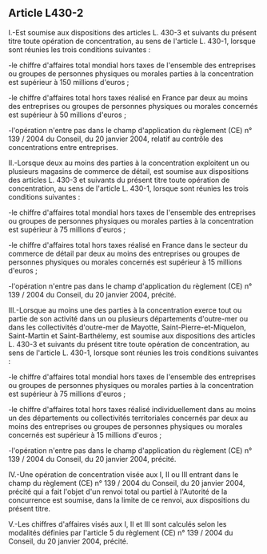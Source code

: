 Article L430-2
----
I.-Est soumise aux dispositions des articles L. 430-3 et suivants du présent
titre toute opération de concentration, au sens de l'article L. 430-1, lorsque
sont réunies les trois conditions suivantes :

-le chiffre d'affaires total mondial hors taxes de l'ensemble des entreprises ou
groupes de personnes physiques ou morales parties à la concentration est
supérieur à 150 millions d'euros ;

-le chiffre d'affaires total hors taxes réalisé en France par deux au moins des
entreprises ou groupes de personnes physiques ou morales concernés est supérieur
à 50 millions d'euros ;

-l'opération n'entre pas dans le champ d'application du règlement (CE) n° 139 /
2004 du Conseil, du 20 janvier 2004, relatif au contrôle des concentrations
entre entreprises.

II.-Lorsque deux au moins des parties à la concentration exploitent un ou
plusieurs magasins de commerce de détail, est soumise aux dispositions des
articles L. 430-3 et suivants du présent titre toute opération de concentration,
au sens de l'article L. 430-1, lorsque sont réunies les trois conditions
suivantes :

-le chiffre d'affaires total mondial hors taxes de l'ensemble des entreprises ou
groupes de personnes physiques ou morales parties à la concentration est
supérieur à 75 millions d'euros ;

-le chiffre d'affaires total hors taxes réalisé en France dans le secteur du
commerce de détail par deux au moins des entreprises ou groupes de personnes
physiques ou morales concernés est supérieur à 15 millions d'euros ;

-l'opération n'entre pas dans le champ d'application du règlement (CE) n° 139 /
2004 du Conseil, du 20 janvier 2004, précité.

III.-Lorsque au moins une des parties à la concentration exerce tout ou partie
de son activité dans un ou plusieurs départements d'outre-mer ou dans les
collectivités d'outre-mer de Mayotte, Saint-Pierre-et-Miquelon, Saint-Martin et
Saint-Barthélemy, est soumise aux dispositions des articles L. 430-3 et suivants
du présent titre toute opération de concentration, au sens de l'article L.
430-1, lorsque sont réunies les trois conditions suivantes :

-le chiffre d'affaires total mondial hors taxes de l'ensemble des entreprises ou
groupes de personnes physiques ou morales parties à la concentration est
supérieur à 75 millions d'euros ;

-le chiffre d'affaires total hors taxes réalisé individuellement dans au moins
un des départements ou collectivités territoriales concernés par deux au moins
des entreprises ou groupes de personnes physiques ou morales concernés est
supérieur à 15 millions d'euros ;

-l'opération n'entre pas dans le champ d'application du règlement (CE) n° 139 /
2004 du Conseil, du 20 janvier 2004, précité.

IV.-Une opération de concentration visée aux I, II ou III entrant dans le champ
du règlement (CE) n° 139 / 2004 du Conseil, du 20 janvier 2004, précité qui a
fait l'objet d'un renvoi total ou partiel à l'Autorité de la concurrence est
soumise, dans la limite de ce renvoi, aux dispositions du présent titre.

V.-Les chiffres d'affaires visés aux I, II et III sont calculés selon les
modalités définies par l'article 5 du règlement (CE) n° 139 / 2004 du Conseil,
du 20 janvier 2004, précité.
